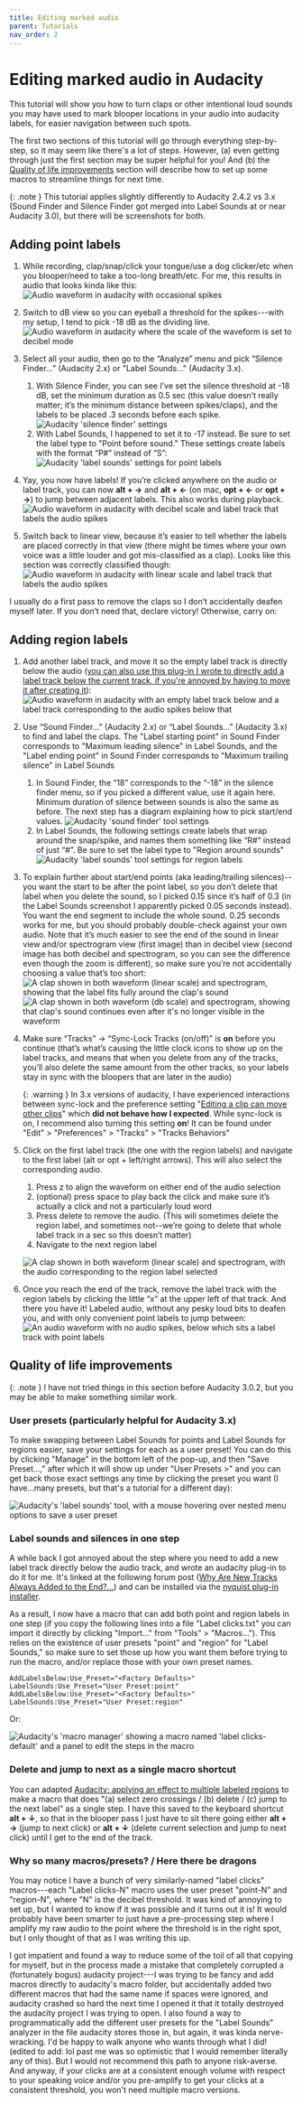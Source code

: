 ```yaml
---
title: Editing marked audio
parent: Tutorials
nav_order: 2
---
```


# Editing marked audio in Audacity

This tutorial will show you how to turn claps or other intentional loud sounds you may have used to mark blooper locations in your audio into audacity labels, for easier navigation between such spots.

The first two sections of this tutorial will go through everything step-by-step, so it may seem like there's a lot of steps.
However, (a) even getting through just the first section may be super helpful for you! And (b) the [Quality of life improvements](#quality-of-life-improvements) section will describe how to set up some macros to streamline things for next time.

{: .note }
This tutorial applies slightly differently to Audacity 2.4.2 vs 3.x (Sound Finder and Silence Finder got merged into Label Sounds at or near Audacity 3.0), but there will be screenshots for both.

## Adding point labels

1. While recording, clap/snap/click your tongue/use a dog clicker/etc when you blooper/need to take a too-long breath/etc. For me, this results in audio that looks kinda like this:
   ![Audio waveform in audacity with occasional spikes]({{site.baseurl}}/images/marked-audio/1-raw-audio.png)

2. Switch to dB view so you can eyeball a threshold for the spikes---with my setup, I tend to pick -18 dB as the dividing line.
   ![Audio waveform in audacity where the scale of the waveform is set to decibel mode]({{site.baseurl}}/images/marked-audio/2-db-view.png)

3. Select all your audio, then go to the “Analyze” menu and pick “Silence Finder…” (Audacity 2.x) or "Label Sounds…" (Audacity 3.x).

   1. With Silence Finder, you can see I’ve set the silence threshold at -18 dB, set the minimum duration as 0.5 sec (this value doesn’t really matter; it’s the minimum distance between spikes/claps), and the labels to be placed .3 seconds before each spike.
      ![Audacity 'silence finder' settings]({{site.baseurl}}/images/marked-audio/3-silence-finder.png)
   2. With Label Sounds, I happened to set it to -17 instead. Be sure to set the label type to "Point before sound." These settings create labels with the format “P#” instead of “S”:
      ![Audacity 'label sounds' settings for point labels]({{site.baseurl}}/images/marked-audio/3-label-sounds-point.png)

4. Yay, you now have labels! If you’re clicked anywhere on the audio or label track, you can now **alt + →** and **alt + ←** (on mac, **opt + ←** or **opt + →**) to jump between adjacent labels. This also works during playback.
   ![Audio waveform in audacity with decibel scale and label track that labels the audio spikes]({{site.baseurl}}/images/marked-audio/4-new-track.png)

5. Switch back to linear view, because it’s easier to tell whether the labels are placed correctly in that view (there might be times where your own voice was a little louder and got mis-classified as a clap). Looks like this section was correctly classified though:
   ![Audio waveform in audacity with linear scale and label track that labels the audio spikes]({{site.baseurl}}/images/marked-audio/5-linear-view.png)

I usually do a first pass to remove the claps so I don’t accidentally deafen myself later.
If you don’t need that, declare victory!
Otherwise, carry on:

## Adding region labels

1. Add another label track, and move it so the empty label track is directly below the audio ([you can also use this plug-in I wrote to directly add a label track below the current track, if you're annoyed by having to move it after creating it](https://forum.audacityteam.org/t/why-are-new-tracks-always-added-to-the-end-you-should-be-able-to-add-them-after-the-selected-track/52910/23)):
   ![Audio waveform in audacity with an empty label track below and a label track corresponding to the audio spikes below that]({{site.baseurl}}/images/marked-audio/6-2nd-label-track.png)
2. Use “Sound Finder…” (Audacity 2.x) or “Label Sounds…” (Audacity 3.x) to find and label the claps. The "Label starting point" in Sound Finder corresponds to "Maximum leading silence" in Label Sounds, and the "Label ending point" in Sound Finder corresponds to "Maximum trailing silence" in Label Sounds
   1. In Sound Finder, the “18” corresponds to the “-18” in the silence finder menu, so if you picked a different value, use it again here. Minimum duration of silence between sounds is also the same as before. The next step has a diagram explaining how to pick start/end values.
      ![Audacity 'sound finder' tool settings]({{site.baseurl}}/images/marked-audio/7-sound-finder-settings.png)
   2. In Label Sounds, the following settings create labels that wrap around the snap/spike, and names them something like “R#” instead of just “#”. Be sure to set the label type to "Region around sounds"
      ![Audacity 'label sounds' tool settings for region labels]({{site.baseurl}}/images/marked-audio/7-label-region-around-sounds.png)
3. To explain further about start/end points (aka leading/trailing silences)--you want the start to be after the point label, so you don’t delete that label when you delete the sound, so I picked 0.15 since it’s half of 0.3 (in the Label Sounds screenshot I apparently picked 0.05 seconds instead). You want the end segment to include the whole sound. 0.25 seconds works for me, but you should probably double-check against your own audio. Note that it’s much easier to see the end of the sound in linear view and/or spectrogram view (first image) than in decibel view (second image has both decibel and spectrogram, so you can see the difference even though the zoom is different), so make sure you’re not accidentally choosing a value that’s too short:
   ![A clap shown in both waveform (linear scale) and spectrogram, showing that the label fits fully around the clap's sound]({{site.baseurl}}/images/marked-audio/8-sound-finder-settings-explained.png)
   ![A clap shown in both waveform (db scale) and spectrogram, showing that clap's sound continues even after it's no longer visible in the waveform]({{site.baseurl}}/images/marked-audio/9-sound-finder-db-view.png)

4. Make sure “Tracks” → “Sync-Lock Tracks (on/off)” is **on** before you continue (that’s what’s causing the little clock icons to show up on the label tracks, and means that when you delete from any of the tracks, you’ll also delete the same amount from the other tracks, so your labels stay in sync with the bloopers that are later in the audio)

   {: .warning }
   In 3.x versions of audacity, I have experienced interactions between sync-lock and the preference setting "[Editing a clip can move other clips](https://manual.audacityteam.org/man/preferences_settings_that_affect_edit_behavior.html#move_clips)" which **did not behave how I expected**. While sync-lock is on, I recommend also turning this setting **on**! It can be found under "Edit" > "Preferences" > "Tracks" > "Tracks Behaviors"

5. Click on the first label track (the one with the region labels) and navigate to the first label (alt or opt + left/right arrows). This will also select the corresponding audio.

   1. Press z to align the waveform on either end of the audio selection
   2. (optional) press space to play back the click and make sure it’s actually a click and not a particularly loud word
   3. Press delete to remove the audio. (This will sometimes delete the region label, and sometimes not--we’re going to delete that whole label track in a sec so this doesn’t matter)
   4. Navigate to the next region label

   ![A clap shown in both waveform (linear scale) and spectrogram, with the audio corresponding to the region label selected]({{site.baseurl}}/images/marked-audio/8-sound-finder-settings-explained.png)

6. Once you reach the end of the track, remove the label track with the region labels by clicking the little “x” at the upper left of that track. And there you have it! Labeled audio, without any pesky loud bits to deafen you, and with only convenient point labels to jump between:
   ![An audio waveform with no audio spikes, below which sits a label track with point labels]({{site.baseurl}}/images/marked-audio/10-labeled.png)

## Quality of life improvements

{: .note }
I have not tried things in this section before Audacity 3.0.2, but you may be able to make something similar work.

### User presets (particularly helpful for Audacity 3.x)

To make swapping between Label Sounds for points and Label Sounds for regions easier, save your settings for each as a user preset!
You can do this by clicking "Manage" in the bottom left of the pop-up, and then "Save Preset…," after which it will show up under "User Presets >" and you can get back those exact settings any time by clicking the preset you want (I have…many presets, but that's a tutorial for a different day):

![Audacity's 'label sounds' tool, with a mouse hovering over nested menu options to save a user preset]({{site.baseurl}}/images/marked-audio/11-presets.png)

### Label sounds and silences in one step

A while back I got annoyed about the step where you need to add a new label track directly below the audio track, and wrote an audacity plug-in to do it for me.
It's linked at the following forum post ([Why Are New Tracks Always Added to the End?...](https://forum.audacityteam.org/t/why-are-new-tracks-always-added-to-the-end-you-should-be-able-to-add-them-after-the-selected-track/52910/23)) and can be installed via the [nyquist plug-in installer](https://manual.audacityteam.org/man/nyquist_plug_in_installer.html).

As a result, I now have a macro that can add both point and region labels in one step (if you copy the following lines into a file "Label clicks.txt" you can import it directly by clicking "Import…" from "Tools" > "Macros…").
This relies on the existence of user presets "point" and "region" for "Label Sounds," so make sure to set those up how you want them before trying to run the macro, and/or replace those with your own preset names.

```
AddLabelsBelow:Use_Preset="<Factory Defaults>"
LabelSounds:Use_Preset="User Preset:point"
AddLabelsBelow:Use_Preset="<Factory Defaults>"
LabelSounds:Use_Preset="User Preset:region"
```

Or:

![Audacity's 'macro manager' showing a macro named 'label clicks-default' and a panel to edit the steps in the macro]({{site.baseurl}}/images/marked-audio/12-macros.png)

### Delete and jump to next as a single macro shortcut

You can adapted [Audacity: applying an effect to multiple labeled regions](https://docs.google.com/document/d/1AOq-2Ozg1fXIsZtrYwPuNiHd3fmacf2IB8w6eFuY8zE/edit) to make a macro that does "(a) select zero crossings / (b) delete / (c) jump to the next label" as a single step.
I have this saved to the keyboard shortcut **alt + ↓**, so that in the blooper pass I just have to sit there going either **alt + →** (jump to next click) or **alt + ↓** (delete current selection and jump to next click) until I get to the end of the track.

### Why so many macros/presets? / Here there be dragons

You may notice I have a bunch of very similarly-named "label clicks" macros---each "Label clicks-N" macro uses the user preset "point-N" and "region-N", where "N" is the decibel threshold.
It was kind of annoying to set up, but I wanted to know if it was possible and it turns out it is! It would probably have been smarter to just have a pre-processing step where I amplify my raw audio to the point where the threshold is in the right spot, but I only thought of that as I was writing this up.

I got impatient and found a way to reduce some of the toil of all that copying for myself, but in the process made a mistake that completely corrupted a (fortunately bogus) audacity project---I was trying to be fancy and add macros directly to audacity's macro folder, but accidentally added two different macros that had the same name if spaces were ignored, and audacity crashed so hard the next time I opened it that it totally destroyed the audacity project I was trying to open.
I also found a way to programmatically add the different user presets for the "Label Sounds" analyzer in the file audacity stores those in, but again, it was kinda nerve-wracking.
I'd be happy to walk anyone who wants through what I did!
(edited to add: lol past me was so optimistic that I would remember literally any of this).
But I would not recommend this path to anyone risk-averse.
And anyway, if your clicks are at a consistent enough volume with respect to your speaking voice and/or you pre-amplify to get your clicks at a consistent threshold, you won't need multiple macro versions.
